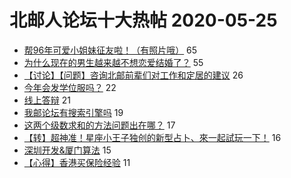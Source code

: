 # 北邮人论坛十大热帖 2020-05-25

- [帮96年可爱小姐妹征友啦！（有照片哦）](https://bbs.byr.cn/article/Friends/1960763) 65
- [为什么现在的男生越来越不想恋爱结婚了？](https://bbs.byr.cn/article/Feeling/3146076) 55
- [【讨论】【问题】咨询北邮前辈们对工作和定居的建议](https://bbs.byr.cn/article/WorkLife/1145693) 26
- [今年会发学位服吗？](https://bbs.byr.cn/article/Talking/6197977) 22
- [线上答辩](https://bbs.byr.cn/article/Paper/40644) 21
- [我邮论坛有搜索引擎吗](https://bbs.byr.cn/article/StudyShare/196865) 19
- [这两个级数求和的方法问题出在哪？](https://bbs.byr.cn/article/ML_DM/36669) 17
- [【转】超神准！星座小王子独创的新型占卜、來一起試玩一下！](https://bbs.byr.cn/article/Constellations/326533) 16
- [深圳开发&amp;厦门算法](https://bbs.byr.cn/article/Job/2089682) 15
- [【心得】香港买保险经验](https://bbs.byr.cn/article/Financial/77049) 11


